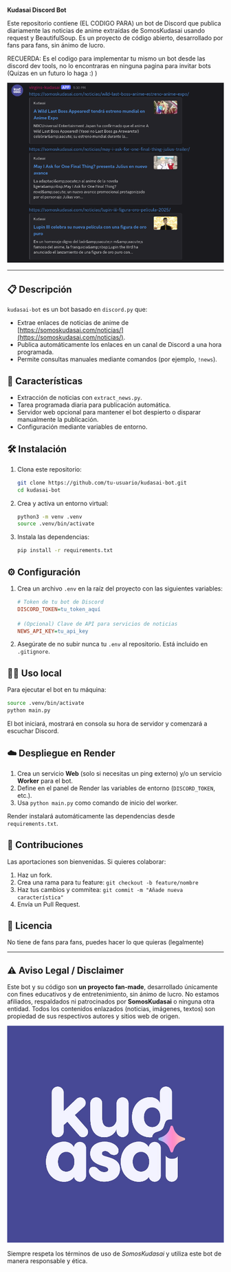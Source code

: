 **Kudasai Discord Bot**

Este repositorio contiene (EL CODIGO PARA) un bot de Discord que publica diariamente las noticias de anime extraídas de SomosKudasai usando request y BeautifulSoup. Es un proyecto de código abierto, desarrollado por fans para fans, sin ánimo de lucro.

RECUERDA: Es el codigo para implementar tu mismo un bot desde las discord dev tools, no lo encontraras en ninguna pagina para invitar bots (Quizas en un futuro lo haga :) )

![image alt](https://github.com/isaiahlovescoding/kudasai-news-bot/blob/main/kudasai-bot-image.png?raw=true)

---

## 📋 Descripción

`kudasai-bot` es un bot basado en `discord.py` que:

* Extrae enlaces de noticias de anime de [https://somoskudasai.com/noticias/](https://somoskudasai.com/noticias/).
* Publica automáticamente los enlaces en un canal de Discord a una hora programada.
* Permite consultas manuales mediante comandos (por ejemplo, `!news`).

## 🚀 Características

* Extracción de noticias con `extract_news.py`.
* Tarea programada diaria para publicación automática.
* Servidor web opcional para mantener el bot despierto o disparar manualmente la publicación.
* Configuración mediante variables de entorno.

## 🛠️ Instalación

1. Clona este repositorio:

   ```bash
   git clone https://github.com/tu-usuario/kudasai-bot.git
   cd kudasai-bot
   ```

2. Crea y activa un entorno virtual:

   ```bash
   python3 -m venv .venv
   source .venv/bin/activate
   ```

3. Instala las dependencias:

   ```bash
   pip install -r requirements.txt
   ```

## ⚙️ Configuración

1. Crea un archivo `.env` en la raíz del proyecto con las siguientes variables:

   ```ini
   # Token de tu bot de Discord
   DISCORD_TOKEN=tu_token_aquí

   # (Opcional) Clave de API para servicios de noticias
   NEWS_API_KEY=tu_api_key
   ```

2. Asegúrate de no subir nunca tu `.env` al repositorio. Está incluido en `.gitignore`.

## 🚴‍♂️ Uso local

Para ejecutar el bot en tu máquina:

```bash
source .venv/bin/activate
python main.py
```

El bot iniciará, mostrará en consola su hora de servidor y comenzará a escuchar Discord.

## ☁️ Despliegue en Render

1. Crea un servicio **Web** (solo si necesitas un ping externo) y/o un servicio **Worker** para el bot.
2. Define en el panel de Render las variables de entorno (`DISCORD_TOKEN`, etc.).
3. Usa `python main.py` como comando de inicio del worker.

Render instalará automáticamente las dependencias desde `requirements.txt`.

## 🤝 Contribuciones

Las aportaciones son bienvenidas. Si quieres colaborar:

1. Haz un fork.
2. Crea una rama para tu feature: `git checkout -b feature/nombre`
3. Haz tus cambios y commitea: `git commit -m "Añade nueva característica"`
4. Envía un Pull Request.

## 📜 Licencia

No tiene de fans para fans, puedes hacer lo que quieras (legalmente)

---

## ⚠️ Aviso Legal / Disclaimer

Este bot y su código son **un proyecto fan-made**, desarrollado únicamente con fines educativos y de entretenimiento, sin ánimo de lucro. No estamos afiliados, respaldados ni patrocinados por **SomosKudasai** o ninguna otra entidad. Todos los contenidos enlazados (noticias, imágenes, textos) son propiedad de sus respectivos autores y sitios web de origen.

![image alt](https://github.com/isaiahlovescoding/kudasai-news-bot/blob/main/kudasai.jpg?raw=true)


Siempre respeta los términos de uso de *SomosKudasai* y utiliza este bot de manera responsable y ética.


